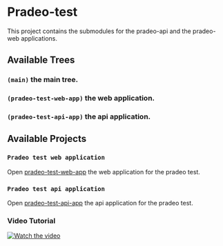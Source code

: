 # Pradeo-test

This project contains the submodules for the pradeo-api and the pradeo-web applications.

## Available Trees

### `(main)` the main tree.
### `(pradeo-test-web-app)` the web application.
### `(pradeo-test-api-app)` the api application.

## Available Projects

### `Pradeo test web application`

Open [pradeo-test-web-app](https://github.com/GillesCedric/pradeo-test/tree/pradeo-web-app) the web application for the pradeo test.


### `Pradeo test api application`

Open [pradeo-test-api-app](https://github.com/GillesCedric/pradeo-test/tree/pradeo-api-app) the api application for the pradeo test.

### Video Tutorial
[![Watch the video](https://i.imgur.com/vKb2F1B.png)](https://youtu.be/vt5fpE0bzSY)
